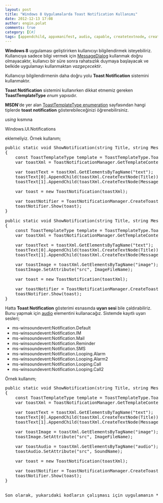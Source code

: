 ```yaml
---
layout: post
title: "Windows 8 Uygulamalarda Toast Notification Kullanımı"
date: 2012-12-13 17:08
author: engin.polat
comments: true
category: [C#]
tags: [appendchild, appxmanifest, audio, capable, createtextnode, createtoastnotifier, enum, getelementbytagname, messagedialog, notification, package, public, static, string, toast, toastnotificationmanager, toasttemplatetype, windows8, winsoundevent]
---
```

**Windows 8** uygulaması geliştirirken kullanıcıyı bilgilendirmek isteyebiliriz. Kullanıcıya sadece bilgi vermek için <a href="http://msdn.microsoft.com/library/windows/apps/windows.ui.popups.messagedialog" title="MessageDialog Class" target="_blank">MessageDialog</a> kullanmak doğru olmayacaktır, kullanıcı bir süre sonra rahatsızlık duymaya başlayacak ve belkide uygulamayı kullanmaktan *vazgeçecektir*.

Kullanıcıyı bilgilendirmenin daha doğru yolu **Toast Notification** sistemini kullanmaktır.

**Toast Notification** sistemini kullanırken dikkat etmemiz gereken **ToastTemplateType** *enum* yapısıdır.

**MSDN**'de yer alan <a href="http://msdn.microsoft.com/library/windows/apps/windows.ui.notifications.toasttemplatetype" title="ToastTemplateType Enum" target="_blank">ToastTemplateType enumeration</a> sayfasından hangi tiplerde **toast notification** gösterebileceğinizi öğrenebilirsiniz.

*using* kısmına



Windows.UI.Notifications</pre>

eklemeliyiz. Örnek kullanım;

<pre class="brush:csharp">public static void ShowNotification(string Title, string Message)
{
    const ToastTemplateType template = ToastTemplateType.ToastText02;
    var toastXml = ToastNotificationManager.GetTemplateContent(template);

    var toastText = toastXml.GetElementsByTagName("text");
    toastText[0].AppendChild(toastXml.CreateTextNode(Title));
    toastText[1].AppendChild(toastXml.CreateTextNode(Message));

    var toast = new ToastNotification(toastXml);

    var toastNotifier = ToastNotificationManager.CreateToastNotifier();
    toastNotifier.Show(toast);
}

public static void ShowNotification(string Title, string Message, string ImageFileName)
{
    const ToastTemplateType template = ToastTemplateType.ToastImageAndText01;
    var toastXml = ToastNotificationManager.GetTemplateContent(template);

    var toastText = toastXml.GetElementsByTagName("text");
    toastText[0].AppendChild(toastXml.CreateTextNode(Title));
    toastText[1].AppendChild(toastXml.CreateTextNode(Message));

    var toastImage = toastXml.GetElementsByTagName("image");
    toastImage.SetAttribute("src", ImageFileName);

    var toast = new ToastNotification(toastXml);

    var toastNotifier = ToastNotificationManager.CreateToastNotifier();
    toastNotifier.Show(toast);
}</pre>

Hatta **Toast Notification** gösterimi esnasında **uyarı sesi** bile çaldırabiliriz. Bunu yapmak için <a href="http://msdn.microsoft.com/en-us/library/windows/apps/br230842.aspx" title="Toast Template Audio Element" target="_blank">audio</a> elementini kullanacağız. Sistemde kayıtlı uyarı sesleri;



*   ms-winsoundevent:Notification.Default
*   ms-winsoundevent:Notification.IM
*   ms-winsoundevent:Notification.Mail
*   ms-winsoundevent:Notification.Reminder
*   ms-winsoundevent:Notification.SMS
*   ms-winsoundevent:Notification.Looping.Alarm
*   ms-winsoundevent:Notification.Looping.Alarm2
*   ms-winsoundevent:Notification.Looping.Call
*   ms-winsoundevent:Notification.Looping.Call2

Örnek kullanım;

<pre class="brush:csharp">public static void ShowNotification(string Title, string Message, string ImageFileName, string SoundName)
{
    const ToastTemplateType template = ToastTemplateType.ToastImageAndText01;
    var toastXml = ToastNotificationManager.GetTemplateContent(template);

    var toastText = toastXml.GetElementsByTagName("text");
    toastText[0].AppendChild(toastXml.CreateTextNode(Title));
    toastText[1].AppendChild(toastXml.CreateTextNode(Message));

    var toastImage = toastXml.GetElementsByTagName("image");
    toastImage.SetAttribute("src", ImageFileName);

    var toastAudio = toastXml.GetElementsByTagName("audio");
    toastAudio.SetAttribute("src", SoundName);

    var toast = new ToastNotification(toastXml);

    var toastNotifier = ToastNotificationManager.CreateToastNotifier();
    toastNotifier.Show(toast);
}


Son olarak, yukarıdaki kodların çalışması için uygulamanın *Package.appxmanifest* dosyasında **Toast Capable** seçeneğine **Yes** değerini vermeyi *unutmamalıyız*

